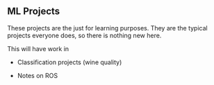 ## ML Projects

These projects are the just for learning purposes. They are the typical projects everyone does, so there is nothing new here.

This will have work in
- Classification projects (wine quality)    
- Notes on ROS    
